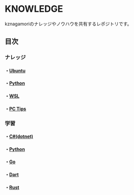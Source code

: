 # KNOWLEDGE

kznagamoriのナレッジやノウハウを共有するレポジトリです。

## 目次

### ナレッジ
#### ・[Ubuntu](./Ubuntu/README.md)
#### ・[Python](./Python/README.md)
#### ・[WSL](./WSL/README.md)
#### ・[PC Tips](./PC_Tips/README.md)

### 学習
#### ・[C#(dotnet)](https://github.com/kznagamori/LearningDotNET#readme)
#### ・[Python](https://github.com/kznagamori/LearningPython#readme)
#### ・[Go](https://github.com/kznagamori/LearningGoLang#readme)
#### ・[Dart](https://github.com/kznagamori/LearningDart#readme)
#### ・[Rust](https://github.com/kznagamori/LearningRust#readme)
